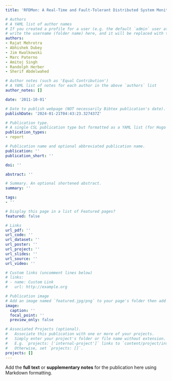 ```yaml
---
title: 'RFDMon: A Real-Time and Fault-Tolerant Distributed System Monitoring Approach'

# Authors
# A YAML list of author names
# If you created a profile for a user (e.g. the default `admin` user at `content/authors/admin/`), 
# write the username (folder name) here, and it will be replaced with their full name and linked to their profile.
authors:
- Rajat Mehrotra
- Abhishek Dubey
- Jim Kwalkowski
- Marc Paterno
- Amitoj Singh
- Randolph Herber
- Sherif Abdelwahed

# Author notes (such as 'Equal Contribution')
# A YAML list of notes for each author in the above `authors` list
author_notes: []

date: '2011-10-01'

# Date to publish webpage (NOT necessarily Bibtex publication's date).
publishDate: '2024-01-21T04:43:23.327437Z'

# Publication type.
# A single CSL publication type but formatted as a YAML list (for Hugo requirements).
publication_types:
- report

# Publication name and optional abbreviated publication name.
publication: ''
publication_short: ''

doi: ''

abstract: ''

# Summary. An optional shortened abstract.
summary: ''

tags:
- ''

# Display this page in a list of Featured pages?
featured: false

# Links
url_pdf: ''
url_code: ''
url_dataset: ''
url_poster: ''
url_project: ''
url_slides: ''
url_source: ''
url_video: ''

# Custom links (uncomment lines below)
# links:
# - name: Custom Link
#   url: http://example.org

# Publication image
# Add an image named `featured.jpg/png` to your page's folder then add a caption below.
image:
  caption: ''
  focal_point: ''
  preview_only: false

# Associated Projects (optional).
#   Associate this publication with one or more of your projects.
#   Simply enter your project's folder or file name without extension.
#   E.g. `projects: ['internal-project']` links to `content/project/internal-project/index.md`.
#   Otherwise, set `projects: []`.
projects: []
---
```


Add the **full text** or **supplementary notes** for the publication here using Markdown formatting.
